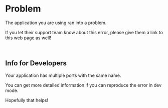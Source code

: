 # Problem

The application you are using ran into a problem.

If you let their support team know about this error, please give them a link to this web page as well!


<br>

## Info for Developers

Your application has multiple ports with the same name.

You can get more detailed information if you can reproduce the error in dev mode.

Hopefully that helps!
